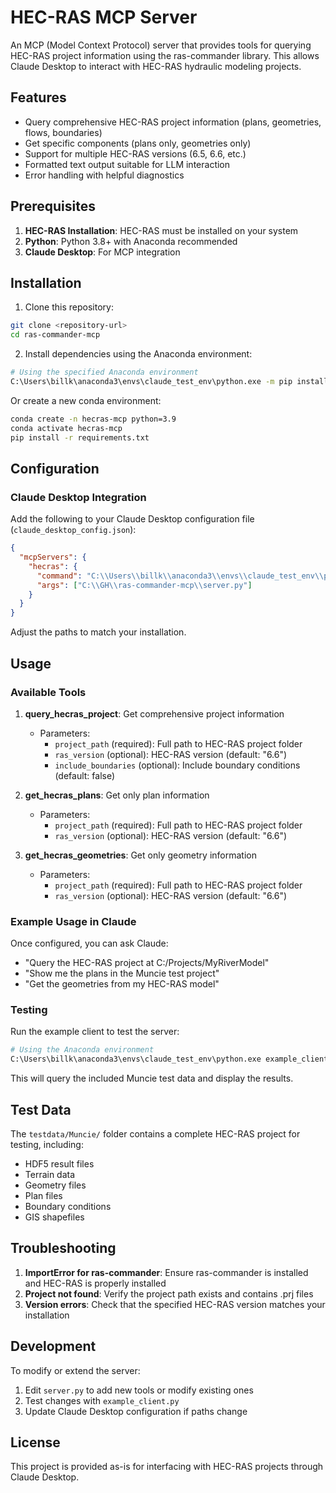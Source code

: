 # HEC-RAS MCP Server

An MCP (Model Context Protocol) server that provides tools for querying HEC-RAS project information using the ras-commander library. This allows Claude Desktop to interact with HEC-RAS hydraulic modeling projects.

## Features

- Query comprehensive HEC-RAS project information (plans, geometries, flows, boundaries)
- Get specific components (plans only, geometries only)
- Support for multiple HEC-RAS versions (6.5, 6.6, etc.)
- Formatted text output suitable for LLM interaction
- Error handling with helpful diagnostics

## Prerequisites

1. **HEC-RAS Installation**: HEC-RAS must be installed on your system
2. **Python**: Python 3.8+ with Anaconda recommended
3. **Claude Desktop**: For MCP integration

## Installation

1. Clone this repository:
```bash
git clone <repository-url>
cd ras-commander-mcp
```

2. Install dependencies using the Anaconda environment:
```bash
# Using the specified Anaconda environment
C:\Users\billk\anaconda3\envs\claude_test_env\python.exe -m pip install -r requirements.txt
```

Or create a new conda environment:
```bash
conda create -n hecras-mcp python=3.9
conda activate hecras-mcp
pip install -r requirements.txt
```

## Configuration

### Claude Desktop Integration

Add the following to your Claude Desktop configuration file (`claude_desktop_config.json`):

```json
{
  "mcpServers": {
    "hecras": {
      "command": "C:\\Users\\billk\\anaconda3\\envs\\claude_test_env\\python.exe",
      "args": ["C:\\GH\\ras-commander-mcp\\server.py"]
    }
  }
}
```

Adjust the paths to match your installation.

## Usage

### Available Tools

1. **query_hecras_project**: Get comprehensive project information
   - Parameters:
     - `project_path` (required): Full path to HEC-RAS project folder
     - `ras_version` (optional): HEC-RAS version (default: "6.6")
     - `include_boundaries` (optional): Include boundary conditions (default: false)

2. **get_hecras_plans**: Get only plan information
   - Parameters:
     - `project_path` (required): Full path to HEC-RAS project folder
     - `ras_version` (optional): HEC-RAS version (default: "6.6")

3. **get_hecras_geometries**: Get only geometry information
   - Parameters:
     - `project_path` (required): Full path to HEC-RAS project folder
     - `ras_version` (optional): HEC-RAS version (default: "6.6")

### Example Usage in Claude

Once configured, you can ask Claude:

- "Query the HEC-RAS project at C:/Projects/MyRiverModel"
- "Show me the plans in the Muncie test project"
- "Get the geometries from my HEC-RAS model"

### Testing

Run the example client to test the server:

```bash
# Using the Anaconda environment
C:\Users\billk\anaconda3\envs\claude_test_env\python.exe example_client.py
```

This will query the included Muncie test data and display the results.

## Test Data

The `testdata/Muncie/` folder contains a complete HEC-RAS project for testing, including:
- HDF5 result files
- Terrain data
- Geometry files
- Plan files
- Boundary conditions
- GIS shapefiles

## Troubleshooting

1. **ImportError for ras-commander**: Ensure ras-commander is installed and HEC-RAS is properly installed
2. **Project not found**: Verify the project path exists and contains .prj files
3. **Version errors**: Check that the specified HEC-RAS version matches your installation

## Development

To modify or extend the server:

1. Edit `server.py` to add new tools or modify existing ones
2. Test changes with `example_client.py`
3. Update Claude Desktop configuration if paths change

## License

This project is provided as-is for interfacing with HEC-RAS projects through Claude Desktop.